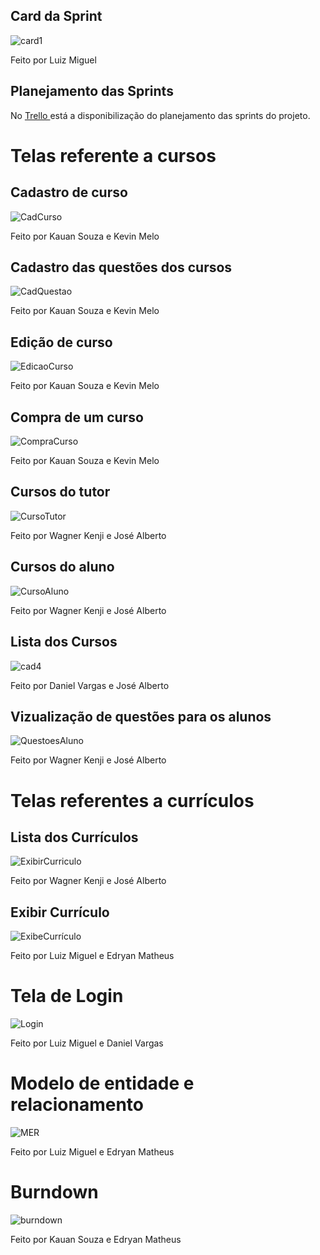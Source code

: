 ## Card da Sprint
![card1](https://github.com/kevingabrielmelo/nLearning-Team2/blob/master/readme-assets/Card_2.png)

Feito por Luiz Miguel

## Planejamento das Sprints
No <a href='https://trello.com/b/EVkEayjU/api-3-semestre'> Trello </a>
está a disponibilização do planejamento das sprints do projeto.

# Telas referente a cursos

## Cadastro de curso
![CadCurso](https://github.com/kevingabrielmelo/nLearning-Team2/blob/sprint_2/readme-assets/sprint_2/CadCurso.jpeg)

Feito por Kauan Souza e Kevin Melo

## Cadastro das questões dos cursos
![CadQuestao](https://github.com/kevingabrielmelo/nLearning-Team2/blob/sprint_2/readme-assets/sprint_2/CadQuestaoTutor.jpeg)

Feito por Kauan Souza e Kevin Melo

## Edição de curso
![EdicaoCurso](https://github.com/kevingabrielmelo/nLearning-Team2/blob/sprint_2/readme-assets/sprint_2/AlterarCursoTutor.jpeg)

Feito por Kauan Souza e Kevin Melo

## Compra de um curso
![CompraCurso](https://github.com/kevingabrielmelo/nLearning-Team2/blob/sprint_2/readme-assets/sprint_2/ComprarCurso.jpeg)

Feito por Kauan Souza e Kevin Melo

## Cursos do tutor
![CursoTutor](https://github.com/kevingabrielmelo/nLearning-Team2/blob/sprint_2/readme-assets/sprint_2/ListaCursoTutor.jpeg)

Feito por Wagner Kenji e José Alberto

## Cursos do aluno
![CursoAluno](https://github.com/kevingabrielmelo/nLearning-Team2/blob/sprint_2/readme-assets/sprint_2/ListaCursoAluno.jpeg)

Feito por Wagner Kenji e José Alberto

## Lista dos Cursos
![cad4](https://github.com/kevingabrielmelo/nLearning-Team2/blob/sprint_2/readme-assets/sprint_2/ListaCurso.jpeg)

Feito por Daniel Vargas e José Alberto

## Vizualização de questões para os alunos
![QuestoesAluno](https://github.com/kevingabrielmelo/nLearning-Team2/blob/sprint_2/readme-assets/sprint_2/QuestaoAluno.jpeg)

Feito por Wagner Kenji e José Alberto

# Telas referentes a currículos

## Lista dos Currículos
![ExibirCurriculo](https://github.com/kevingabrielmelo/nLearning-Team2/blob/sprint_2/readme-assets/sprint_2/ListaCurriculo.jpeg)

Feito por Wagner Kenji e José Alberto

## Exibir Currículo
![ExibeCurrículo](https://github.com/kevingabrielmelo/nLearning-Team2/blob/sprint_2/readme-assets/sprint_2/ExibirCurriculo.jpeg)

Feito por Luiz Miguel e Edryan Matheus

# Tela de Login
![Login](https://github.com/kevingabrielmelo/nLearning-Team2/blob/sprint_2/readme-assets/sprint_2/Login.jpeg)

Feito por Luiz Miguel e Daniel Vargas

# Modelo de entidade e relacionamento

![MER](https://github.com/kevingabrielmelo/nLearning-Team2/blob/sprint_2/readme-assets/sprint_2/MER.jpeg)

Feito por Luiz Miguel e Edryan Matheus

# Burndown

![burndown](https://github.com/kevingabrielmelo/nLearning-Team2/blob/sprint_2/readme-assets/Burndown%20Sprint%202.PNG)

Feito por Kauan Souza e Edryan Matheus


